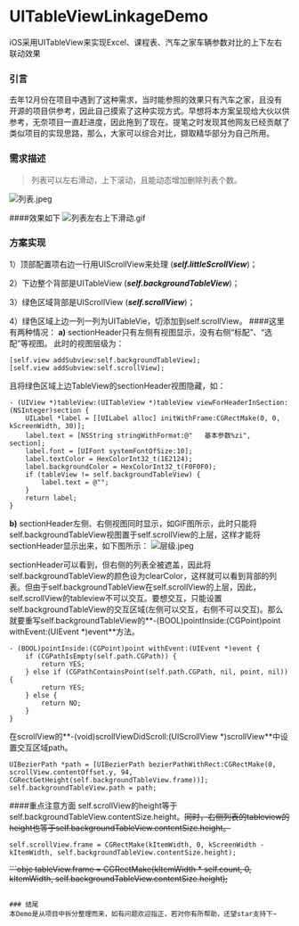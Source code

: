 # UITableViewLinkageDemo
iOS采用UITableView来实现Excel、课程表、汽车之家车辆参数对比的上下左右联动效果
### 引言
去年12月份在项目中遇到了这种需求，当时能参照的效果只有汽车之家，且没有开源的项目供参考，因此自己摸索了这种实现方式。早想将本方案呈现给大伙以供参考，无奈项目一直赶进度，因此拖到了现在。提笔之时发现其他网友已经贡献了类似项目的实现思路，那么，大家可以综合对比，撷取精华部分为自己所用。
### 需求描述
> 列表可以左右滑动，上下滚动，且能动态增加删除列表个数。

![列表.jpeg](http://upload-images.jianshu.io/upload_images/1338824-b1913d0aa37ca25a.jpeg?imageMogr2/auto-orient/strip%7CimageView2/2/w/1240)

####效果如下
![列表左右上下滑动.gif](http://upload-images.jianshu.io/upload_images/1338824-46230582665664d3.gif?imageMogr2/auto-orient/strip)

### 方案实现
1）顶部配置项右边一行用UIScrollView来处理 (***self.littleScrollView***)；

2）下边整个背部是UITableView (***self.backgroundTableView***)；

3）绿色区域背部是UIScrollView (***self.scrollView***)；

4）绿色区域上边一列一列为UITableVie，切添加到self.scrollView。
####这里有两种情况：
**a)** sectionHeader只有左侧有视图显示，没有右侧“标配”、“选配”等视图。
此时的视图层级为：

```objc
[self.view addSubview:self.backgroundTableView];
[self.view addSubview:self.scrollView];
```
且将绿色区域上边TableView的sectionHeader视图隐藏，如：

```objc
- (UIView *)tableView:(UITableView *)tableView viewForHeaderInSection:(NSInteger)section {
    UILabel *label = [[UILabel alloc] initWithFrame:CGRectMake(0, 0, kScreenWidth, 30)];
    label.text = [NSString stringWithFormat:@"   基本参数%zi", section];
    label.font = [UIFont systemFontOfSize:10];
    label.textColor = HexColorInt32_t(1E2124);
    label.backgroundColor = HexColorInt32_t(F0F0F0);
    if (tableView != self.backgroundTableView) {
        label.text = @"";
    }
    return label;
}
```

**b)** sectionHeader左侧、右侧视图同时显示，如GIF图所示，此时只能将self.backgroundTableView视图置于self.scrollView的上层，这样才能将sectionHeader显示出来，如下图所示：
![层级.jpeg](http://upload-images.jianshu.io/upload_images/1338824-4d3242e16a80e6d1.jpeg?imageMogr2/auto-orient/strip%7CimageView2/2/w/1240)

sectionHeader可以看到，但右侧的列表全被遮盖，因此将self.backgroundTableView的颜色设为clearColor，这样就可以看到背部的列表。但由于self.backgroundTableView在self.scrollView的上层，因此，self.scrollView的tableview不可以交互。要想交互，只能设置self.backgroundTableView的交互区域(左侧可以交互，右侧不可以交互)。那么就要重写self.backgroundTableView的**-(BOOL)pointInside:(CGPoint)point withEvent:(UIEvent *)event**方法。


```objc
- (BOOL)pointInside:(CGPoint)point withEvent:(UIEvent *)event {
	if (CGPathIsEmpty(self.path.CGPath)) {
        return YES;
    } else if (CGPathContainsPoint(self.path.CGPath, nil, point, nil)) {
        return YES;
    } else {
        return NO;
    }
}
```

在scrollView的**-(void)scrollViewDidScroll:(UIScrollView *)scrollView**中设置交互区域path。

```objc
UIBezierPath *path = [UIBezierPath bezierPathWithRect:CGRectMake(0, scrollView.contentOffset.y, 94, CGRectGetHeight(self.backgroundTableView.frame))];
self.backgroundTableView.path = path;
```



####重点注意方面
self.scrollView的height等于self.backgroundTableView.contentSize.height。<del>同时，右侧列表的tableview的height也等于self.backgroundTableView.contentSize.height。

```objc
self.scrollView.frame = CGRectMake(kItemWidth, 0, kScreenWidth - kItemWidth, self.backgroundTableView.contentSize.height);
```
<del>```objc
tableView.frame = CGRectMake(kItemWidth * self.count, 0, kItemWidth, self.backgroundTableView.contentSize.height);
```

### 结尾
本Demo是从项目中拆分整理而来，如有问题欢迎指正，若对你有所帮助，还望star支持下~
